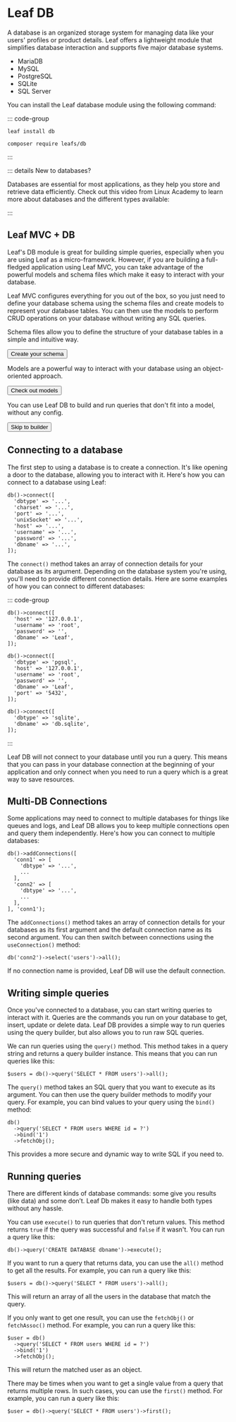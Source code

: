 # Leaf DB

<!-- markdownlint-disable no-inline-html -->

<script setup>
import VideoModal from '@theme/components/shared/VideoModal.vue';
import Button from '@theme/components/shared/Button.vue';
</script>

A database is an organized storage system for managing data like your users' profiles or product details. Leaf offers a lightweight module that simplifies database interaction and supports five major database systems.

- MariaDB
- MySQL
- PostgreSQL
- SQLite
- SQL Server

You can install the Leaf database module using the following command:

::: code-group

```bash:no-line-numbers [Leaf CLI]
leaf install db
```

```bash:no-line-numbers [Composer]
composer require leafs/db
```

:::

::: details New to databases?

Databases are essential for most applications, as they help you store and retrieve data efficiently. Check out this video from Linux Academy to learn more about databases and the different types available:

<VideoModal
  buttonText="DB intro by Linux Academy"
  subject="What is a database in under 4 minutes"
  description="In this episode of the Linux Academy Weekly Update, we are covering Databases, what they are, and what are the different types of them."
  videoUrl="https://www.youtube.com/embed/Tk1t3WKK-ZY"
/>

<!-- <VideoModal
  button="Structured Query Language - or SQL, is a language that communicates with databases. Learn what SQL is, and why it is an important language to learn in the era of big data."
  title="Danielle Thé explains SQL"
  subject="What is SQL? [in 4 minutes for beginners]"
  description="Structured Query Language - or SQL, is a language that communicates with databases. Learn what SQL is, and why it is an important language to learn in the era of big data."
  link="https://www.youtube.com/embed/27axs9dO7AE"
/> -->

:::

## Leaf MVC + DB

Leaf's DB module is great for building simple queries, especially when you are using Leaf as a micro-framework. However, if you are building a full-fledged application using Leaf MVC, you can take advantage of the powerful models and schema files which make it easy to interact with your database.

Leaf MVC configures everything for you out of the box, so you just need to define your database schema using the schema files and create models to represent your database tables. You can then use the models to perform CRUD operations on your database without writing any SQL queries.

<div class="grid md:grid-cols-3 gap-4">
  <div
      class="w-full relative text-white overflow-hidden rounded-3xl flex shadow-lg"
  >
      <div
          class="w-full flex md:flex-col bg-gradient-to-br from-pink-500 to-rose-500"
      >
          <div
              class="sm:flex-none md:w-auto md:flex-auto flex flex-col items-start relative z-10 p-6"
          >
              <p class="font-semibold text-sm text-rose-100 text-shadow mb-4">
                Schema files allow you to define the structure of your database tables in a simple and intuitive way.
              </p>
              <Button
                  as="a"
                  href="/docs/database/files"
                  class="mt-auto bg-rose-900 hover:!bg-rose-900 !text-white bg-opacity-50 hover:bg-opacity-75 transition-colors duration-200 rounded-xl font-bold py-2 px-4 inline-flex"
                  >Create your schema</Button
              >
          </div>
          <!-- <div
              class="relative md:pl-6 xl:pl-8 hidden sm:block"
          >
              Hello
          </div> -->
      </div>
      <div
          class="absolute bottom-0 left-0 right-0 h-20 bg-gradient-to-t from-rose-500 hidden sm:block"
      ></div>
  </div>
  <div
      class="w-full relative text-white overflow-hidden rounded-3xl flex shadow-lg"
  >
      <div
          class="w-full flex md:flex-col bg-gradient-to-br from-green-500 to-blue-500"
      >
          <div
              class="sm:flex-none md:w-auto md:flex-auto flex flex-col items-start relative z-10 p-6"
          >
              <p class="font-semibold text-sm text-blue-100 text-shadow mb-4">
                Models are a powerful way to interact with your database using an object-oriented approach.
              </p>
              <Button
                  as="a"
                  href="/docs/database/models"
                  class="mt-auto bg-blue-900 hover:!bg-blue-900 !text-white bg-opacity-50 hover:bg-opacity-75 transition-colors duration-200 rounded-xl font-bold py-2 px-4 inline-flex"
                  >Check out models</Button
              >
          </div>
          <!-- <div
              class="relative md:pl-6 xl:pl-8 hidden sm:block"
          >
              Hello
          </div> -->
      </div>
      <div
          class="absolute bottom-0 left-0 right-0 h-20 bg-gradient-to-t from-blue-500 hidden sm:block"
      ></div>
  </div>
  <div
      class="w-full relative text-white overflow-hidden rounded-3xl flex shadow-lg"
  >
      <div
          class="w-full flex md:flex-col bg-gradient-to-br from-yellow-400 to-orange-500"
      >
          <div
              class="sm:max-w-sm sm:flex-none md:w-auto md:flex-auto flex flex-col items-start relative z-10 p-6"
          >
              <p class="font-semibold text-sm text-amber-100 text-shadow mb-4">
                You can use Leaf DB to build and run queries that don't fit into a model, without any config.
              </p>
              <Button
                  as="a"
                  class="mt-auto bg-amber-900 hover:!bg-amber-900 !text-white bg-opacity-50 hover:bg-opacity-75 transition-colors duration-200 rounded-xl font-bold py-2 px-4 inline-flex"
                  href="/docs/database/builder"
                  >Skip to builder</Button
              >
          </div>
          <!-- <div class="relative hidden sm:block">
              <div class="absolute left-2 bottom-3 xl:bottom-5">
                  Hello
              </div>
          </div> -->
      </div>
      <div
          class="absolute bottom-0 left-0 right-0 h-20 bg-gradient-to-t from-orange-500 hidden sm:block"
      ></div>
  </div>
</div>

## Connecting to a database

The first step to using a database is to create a connection. It's like opening a door to the database, allowing you to interact with it. Here's how you can connect to a database using Leaf:

```php:no-line-numbers
db()->connect([
  'dbtype' => '...',
  'charset' => '...',
  'port' => '...',
  'unixSocket' => '...',
  'host' => '...',
  'username' => '...',
  'password' => '...',
  'dbname' => '...',
]);
```

The `connect()` method takes an array of connection details for your database as its argument. Depending on the database system you're using, you'll need to provide different connection details.
Here are some examples of how you can connect to different databases:

::: code-group

```php:no-line-numbers [MySQL]
db()->connect([
  'host' => '127.0.0.1',
  'username' => 'root',
  'password' => '',
  'dbname' => 'Leaf',
]);
```

```php:no-line-numbers [PostgreSQL]
db()->connect([
  'dbtype' => 'pgsql',
  'host' => '127.0.0.1',
  'username' => 'root',
  'password' => '',
  'dbname' => 'Leaf',
  'port' => '5432',
]);
```

```php:no-line-numbers [SQLite]
db()->connect([
  'dbtype' => 'sqlite',
  'dbname' => 'db.sqlite',
]);
```

:::

Leaf DB will not connect to your database until you run a query. This means that you can pass in your database connection at the beginning of your application and only connect when you need to run a query which is a great way to save resources.

## Multi-DB Connections <Badge text="NEW" type="tip" />

Some applications may need to connect to multiple databases for things like queues and logs, and Leaf DB allows you to keep multiple connections open and query them independently. Here's how you can connect to multiple databases:

```php:no-line-numbers
db()->addConnections([
  'conn1' => [
    'dbtype' => '...',
    ...
  ],
  'conn2' => [
    'dbtype' => '...',
    ...
  ],
], 'conn1');
```

The `addConnections()` method takes an array of connection details for your databases as its first argument and the default connection name as its second argument. You can then switch between connections using the `useConnection()` method:

```php:no-line-numbers
db('conn2')->select('users')->all();
```

If no connection name is provided, Leaf DB will use the default connection.

## Writing simple queries

Once you've connected to a database, you can start writing queries to interact with it. Queries are the commands you run on your database to get, insert, update or delete data. Leaf DB provides a simple way to run queries using the query builder, but also allows you to run raw SQL queries.

We can run queries using the `query()` method. This method takes in a query string and returns a query builder instance. This means that you can run queries like this:

```php:no-line-numbers
$users = db()->query('SELECT * FROM users')->all();
```

The `query()` method takes an SQL query that you want to execute as its argument. You can then use the query builder methods to modify your query. For example, you can bind values to your query using the `bind()` method:

```php:no-line-numbers
db()
  ->query('SELECT * FROM users WHERE id = ?')
  ->bind('1')
  ->fetchObj();
```

This provides a more secure and dynamic way to write SQL if you need to.

## Running queries

There are different kinds of database commands: some give you results (like data) and some don’t. Leaf Db makes it easy to handle both types without any hassle.

You can use `execute()` to run queries that don't return values. This method returns `true` if the query was successful and `false` if it wasn't. You can run a query like this:

```php:no-line-numbers
db()->query('CREATE DATABASE dbname')->execute();
```

If you want to run a query that returns data, you can use the `all()` method to get all the results. For example, you can run a query like this:

```php:no-line-numbers
$users = db()->query('SELECT * FROM users')->all();
```

This will return an array of all the users in the database that match the query.

If you only want to get one result, you can use the `fetchObj()` or `fetchAssoc()` method. For example, you can run a query like this:

```php:no-line-numbers
$user = db()
  ->query('SELECT * FROM users WHERE id = ?')
  ->bind('1')
  ->fetchObj();
```

This will return the matched user as an object.

There may be times when you want to get a single value from a query that returns multiple rows. In such cases, you can use the `first()` method. For example, you can run a query like this:

```php:no-line-numbers
$user = db()->query('SELECT * FROM users')->first();
```

